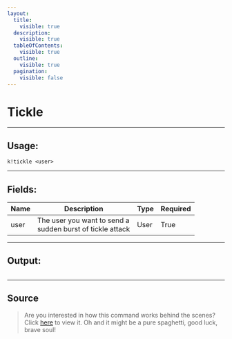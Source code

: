 ```yaml
---
layout:
  title:
    visible: true
  description:
    visible: true
  tableOfContents:
    visible: true
  outline:
    visible: true
  pagination:
    visible: false
---
```


# Tickle

***

## Usage:

```
k!tickle <user>
```

***

## Fields:

<table><thead><tr><th>Name</th><th width="215">Description</th><th>Type</th><th>Required</th></tr></thead><tbody><tr><td>user</td><td>The user you want to send a sudden burst of tickle attack</td><td>User</td><td>True</td></tr></tbody></table>

***

## Output:

<div align="left"><figure><img src="/Outputs/Tickle.png" alt=""><figcaption></figcaption></figure></div>

***

## Source

> Are you interested in how this command works behind the scenes? Click [here](https://github.com/Kiko-Labs/Kiko-San/blob/stable/src/Prefix%20Commands/Roleplay/tickle.js) to view it. Oh and it might be a pure spaghetti, good luck, brave soul!
